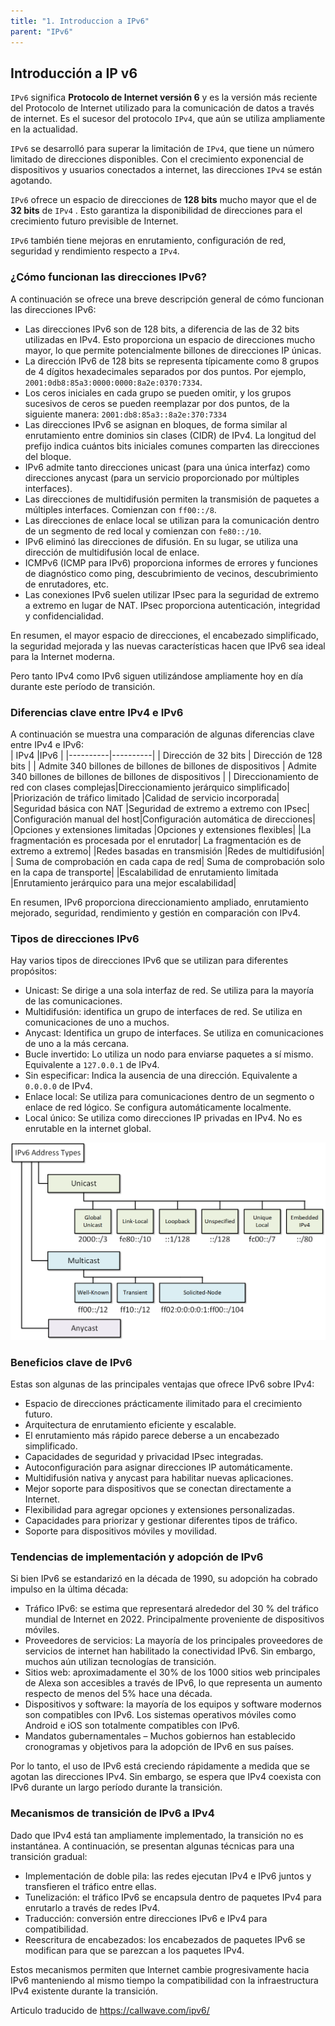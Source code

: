 ```yaml
---
title: "1. Introduccion a IPv6"
parent: "IPv6"
---
```



## Introducción a IP v6

`IPv6` significa **Protocolo de Internet versión 6** y es la versión más reciente del Protocolo de Internet utilizado para la comunicación de datos a través de internet. Es el sucesor del protocolo `IPv4`, que aún se utiliza ampliamente en la actualidad.

`IPv6` se desarrolló para superar la limitación de `IPv4`, que tiene un número limitado de direcciones disponibles. Con el crecimiento exponencial de dispositivos y usuarios conectados a internet, las direcciones `IPv4` se están agotando.

`IPv6` ofrece un espacio de direcciones de **128 bits** mucho mayor que el de **32 bits** de `IPv4` . Esto garantiza la disponibilidad de direcciones para el crecimiento futuro previsible de Internet.

`IPv6` también tiene mejoras en enrutamiento, configuración de red, seguridad y rendimiento respecto a `IPv4`.

### ¿Cómo funcionan las direcciones IPv6?

A continuación se ofrece una breve descripción general de cómo funcionan las direcciones IPv6:

   * Las direcciones IPv6 son de 128 bits, a diferencia de las de 32 bits utilizadas en IPv4. Esto proporciona un espacio de direcciones mucho mayor, lo que permite potencialmente billones de direcciones IP únicas.
   * La dirección IPv6 de 128 bits se representa típicamente como 8 grupos de 4 dígitos hexadecimales separados por dos puntos. Por ejemplo, `2001:0db8:85a3:0000:0000:8a2e:0370:7334`.
   * Los ceros iniciales en cada grupo se pueden omitir, y los grupos sucesivos de ceros se pueden reemplazar por dos puntos, de la siguiente manera: `2001:db8:85a3::8a2e:370:7334`
   * Las direcciones IPv6 se asignan en bloques, de forma similar al enrutamiento entre dominios sin clases (CIDR) de IPv4. La longitud del prefijo indica cuántos bits iniciales comunes comparten las direcciones del bloque.
   * IPv6 admite tanto direcciones unicast (para una única interfaz) como direcciones anycast (para un servicio proporcionado por múltiples interfaces).
   * Las direcciones de multidifusión permiten la transmisión de paquetes a múltiples interfaces. Comienzan con `ff00::/8`.
   * Las direcciones de enlace local se utilizan para la comunicación dentro de un segmento de red local y comienzan con `fe80::/10`.
   * IPv6 eliminó las direcciones de difusión. En su lugar, se utiliza una dirección de multidifusión local de enlace.
   * ICMPv6 (ICMP para IPv6) proporciona informes de errores y funciones de diagnóstico como ping, descubrimiento de vecinos, descubrimiento de enrutadores, etc.
   * Las conexiones IPv6 suelen utilizar IPsec para la seguridad de extremo a extremo en lugar de NAT. IPsec proporciona autenticación, integridad y confidencialidad.

En resumen, el mayor espacio de direcciones, el encabezado simplificado, la seguridad mejorada y las nuevas características hacen que IPv6 sea ideal para la Internet moderna.

Pero tanto IPv4 como IPv6 siguen utilizándose ampliamente hoy en día durante este período de transición.


### Diferencias clave entre IPv4 e IPv6

A continuación se muestra una comparación de algunas diferencias clave entre IPv4 e IPv6:   
| IPv4 |IPv6 | 
|----------|----------|
| Dirección de 32 bits    | Dirección de 128 bits  |
| Admite 340 billones de billones de billones de dispositivos | Admite 340 billones de billones de billones de dispositivos |
| Direccionamiento de red con clases complejas|Direccionamiento jerárquico simplificado|
|Priorización de tráfico limitado |Calidad de servicio incorporada|
|Seguridad básica con NAT |Seguridad de extremo a extremo con IPsec|
|Configuración manual del host|Configuración automática de direcciones|
|Opciones y extensiones limitadas |Opciones y extensiones flexibles|
|La fragmentación es procesada por el enrutador|	La fragmentación es de extremo a extremo|
|Redes basadas en transmisión |Redes de multidifusión|
| Suma de comprobación en cada capa de red| 	Suma de comprobación solo en la capa de transporte|
|Escalabilidad de enrutamiento limitada 	|Enrutamiento jerárquico para una mejor escalabilidad|

En resumen, IPv6 proporciona direccionamiento ampliado, enrutamiento mejorado, seguridad, rendimiento y gestión en comparación con IPv4.


### Tipos de direcciones IPv6

Hay varios tipos de direcciones IPv6 que se utilizan para diferentes propósitos:

* Unicast: Se dirige a una sola interfaz de red. Se utiliza para la mayoría de las comunicaciones.
* Multidifusión: identifica un grupo de interfaces de red. Se utiliza en comunicaciones de uno a muchos.
* Anycast: Identifica un grupo de interfaces. Se utiliza en comunicaciones de uno a la más cercana.
* Bucle invertido: Lo utiliza un nodo para enviarse paquetes a sí mismo. Equivalente a `127.0.0.1` de IPv4.
* Sin especificar: Indica la ausencia de una dirección. Equivalente a `0.0.0.0` de IPv4.
* Enlace local: Se utiliza para comunicaciones dentro de un segmento o enlace de red lógico. Se configura automáticamente localmente.
* Local único: Se utiliza como direcciones IP privadas en IPv4. No es enrutable en la internet global.

![](images/iptipos.png)

### Beneficios clave de IPv6

Estas son algunas de las principales ventajas que ofrece IPv6 sobre IPv4:

*  Espacio de direcciones prácticamente ilimitado para el crecimiento futuro.
*  Arquitectura de enrutamiento eficiente y escalable.
*  El enrutamiento más rápido parece deberse a un encabezado simplificado.
*  Capacidades de seguridad y privacidad IPsec integradas.
*  Autoconfiguración para asignar direcciones IP automáticamente.
*  Multidifusión nativa y anycast para habilitar nuevas aplicaciones.
*  Mejor soporte para dispositivos que se conectan directamente a Internet.
*  Flexibilidad para agregar opciones y extensiones personalizadas.
*  Capacidades para priorizar y gestionar diferentes tipos de tráfico.
*  Soporte para dispositivos móviles y movilidad.

### Tendencias de implementación y adopción de IPv6

Si bien IPv6 se estandarizó en la década de 1990, su adopción ha cobrado impulso en la última década:

* Tráfico IPv6: se estima que representará alrededor del 30 % del tráfico mundial de Internet en 2022. Principalmente proveniente de dispositivos móviles.
* Proveedores de servicios: La mayoría de los principales proveedores de servicios de internet han habilitado la conectividad IPv6. Sin embargo, muchos aún utilizan tecnologías de transición.
* Sitios web: aproximadamente el 30% de los 1000 sitios web principales de Alexa son accesibles a través de IPv6, lo que representa un aumento respecto de menos del 5% hace una década.
* Dispositivos y software: la mayoría de los equipos y software modernos son compatibles con IPv6. Los sistemas operativos móviles como Android e iOS son totalmente compatibles con IPv6.
* Mandatos gubernamentales – Muchos gobiernos han establecido cronogramas y objetivos para la adopción de IPv6 en sus países.

Por lo tanto, el uso de IPv6 está creciendo rápidamente a medida que se agotan las direcciones IPv4. Sin embargo, se espera que IPv4 coexista con IPv6 durante un largo período durante la transición.


### Mecanismos de transición de IPv6 a IPv4

Dado que IPv4 está tan ampliamente implementado, la transición no es instantánea. A continuación, se presentan algunas técnicas para una transición gradual:

* Implementación de doble pila: las redes ejecutan IPv4 e IPv6 juntos y transfieren el tráfico entre ellas.
* Tunelización: el tráfico IPv6 se encapsula dentro de paquetes IPv4 para enrutarlo a través de redes IPv4.
* Traducción: conversión entre direcciones IPv6 e IPv4 para compatibilidad.
* Reescritura de encabezados: los encabezados de paquetes IPv6 se modifican para que se parezcan a los paquetes IPv4.

Estos mecanismos permiten que Internet cambie progresivamente hacia IPv6 manteniendo al mismo tiempo la compatibilidad con la infraestructura IPv4 existente durante la transición.

Articulo traducido de https://callwave.com/ipv6/